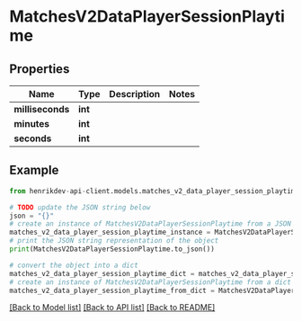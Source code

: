 # MatchesV2DataPlayerSessionPlaytime


## Properties

Name | Type | Description | Notes
------------ | ------------- | ------------- | -------------
**milliseconds** | **int** |  | 
**minutes** | **int** |  | 
**seconds** | **int** |  | 

## Example

```python
from henrikdev-api-client.models.matches_v2_data_player_session_playtime import MatchesV2DataPlayerSessionPlaytime

# TODO update the JSON string below
json = "{}"
# create an instance of MatchesV2DataPlayerSessionPlaytime from a JSON string
matches_v2_data_player_session_playtime_instance = MatchesV2DataPlayerSessionPlaytime.from_json(json)
# print the JSON string representation of the object
print(MatchesV2DataPlayerSessionPlaytime.to_json())

# convert the object into a dict
matches_v2_data_player_session_playtime_dict = matches_v2_data_player_session_playtime_instance.to_dict()
# create an instance of MatchesV2DataPlayerSessionPlaytime from a dict
matches_v2_data_player_session_playtime_from_dict = MatchesV2DataPlayerSessionPlaytime.from_dict(matches_v2_data_player_session_playtime_dict)
```
[[Back to Model list]](../README.md#documentation-for-models) [[Back to API list]](../README.md#documentation-for-api-endpoints) [[Back to README]](../README.md)


